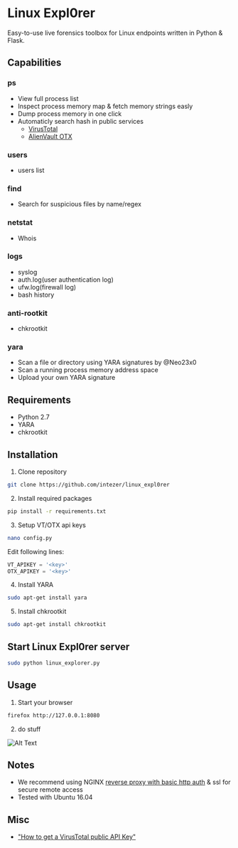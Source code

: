 # Linux Expl0rer
Easy-to-use live forensics toolbox for Linux endpoints written in Python & Flask.

## Capabilities
### ps
* View full process list
* Inspect process memory map & fetch memory strings easly
* Dump process memory in one click
* Automaticly search hash in public services
  * [VirusTotal](https://www.virustotal.com/#/home/upload)
  * [AlienVault OTX](https://otx.alienvault.com/)
### users
* users list
### find
* Search for suspicious files by name/regex
### netstat
* Whois
### logs
* syslog
* auth.log(user authentication log)
* ufw.log(firewall log)
* bash history
### anti-rootkit
* chkrootkit
### yara
* Scan a file or directory using YARA signatures by @Neo23x0
* Scan a running process memory address space
* Upload your own YARA signature
  
## Requirements
* Python 2.7
* YARA
* chkrootkit

## Installation
1. Clone repository
```sh
git clone https://github.com/intezer/linux_expl0rer
```

2. Install required packages
```sh
pip install -r requirements.txt
```

3. Setup VT/OTX api keys
```sh
nano config.py
```
Edit following lines:
```py
VT_APIKEY = '<key>'
OTX_APIKEY = '<key>'
```
4. Install YARA
```sh
sudo apt-get install yara
```
5. Install chkrootkit
```sh
sudo apt-get install chkrootkit
```

## Start Linux Expl0rer server
```sh
sudo python linux_explorer.py
```

## Usage
1. Start your browser
```sh
firefox http://127.0.0.1:8080
```
2. do stuff

![Alt Text](https://github.com/intezer/linux-explorer/raw/master/image.gif)

## Notes
* We recommend using NGINX [reverse proxy with basic http auth](https://www.nginx.com/resources/admin-guide/restricting-access-auth-basic/) & ssl for secure remote access
* Tested with Ubuntu 16.04

## Misc
* ["How to get a VirusTotal public API Key"](https://community.mcafee.com/docs/DOC-6456)
